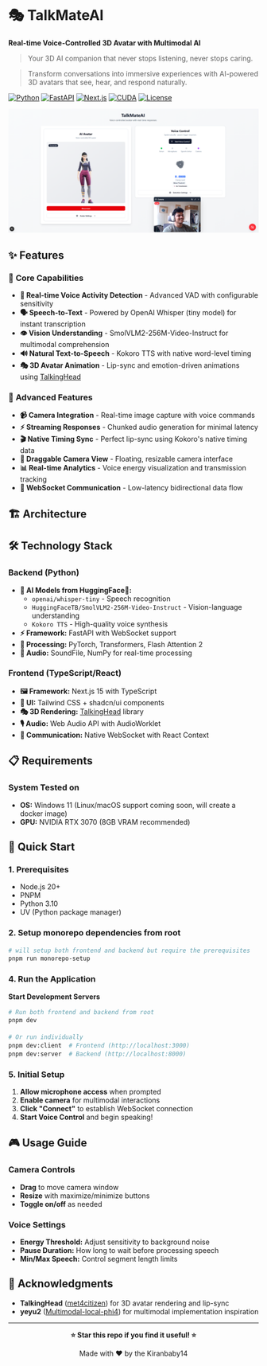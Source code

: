 # 🎭 TalkMateAI

**Real-time Voice-Controlled 3D Avatar with Multimodal AI**

> Your 3D AI companion that never stops listening, never stops caring. 

> Transform conversations into immersive experiences with AI-powered 3D avatars that see, hear, and respond naturally.

[![Python](https://img.shields.io/badge/Python-3.10-blue.svg)](https://python.org)
[![FastAPI](https://img.shields.io/badge/FastAPI-0.115+-green.svg)](https://fastapi.tiangolo.com)
[![Next.js](https://img.shields.io/badge/Next.js-15+-black.svg)](https://nextjs.org)
[![CUDA](https://img.shields.io/badge/CUDA-12.4-76B900.svg)](https://developer.nvidia.com/cuda-toolkit)
[![License](https://img.shields.io/badge/License-MIT-yellow.svg)](LICENSE)


![TalkMateAI Interface](https://github.com/kiranbaby14/TalkMateAI/blob/master/images/Screenshot.png)

## ✨ Features

### 🎯 **Core Capabilities**
- **🎤 Real-time Voice Activity Detection** - Advanced VAD with configurable sensitivity
- **🗣️ Speech-to-Text** - Powered by OpenAI Whisper (tiny model) for instant transcription
- **👁️ Vision Understanding** - SmolVLM2-256M-Video-Instruct for multimodal comprehension
- **🔊 Natural Text-to-Speech** - Kokoro TTS with native word-level timing
- **🎭 3D Avatar Animation** - Lip-sync and emotion-driven animations using [TalkingHead](https://github.com/met4citizen/TalkingHead)

### 🚀 **Advanced Features**
- **📹 Camera Integration** - Real-time image capture with voice commands
- **⚡ Streaming Responses** - Chunked audio generation for minimal latency
- **🎬 Native Timing Sync** - Perfect lip-sync using Kokoro's native timing data
- **🎨 Draggable Camera View** - Floating, resizable camera interface
- **📊 Real-time Analytics** - Voice energy visualization and transmission tracking
- **🔄 WebSocket Communication** - Low-latency bidirectional data flow

## 🏗️ Architecture


## 🛠️ Technology Stack

### Backend (Python)
- **🧠 AI Models from HuggingFace🤗:**
  - `openai/whisper-tiny` - Speech recognition
  - `HuggingFaceTB/SmolVLM2-256M-Video-Instruct` - Vision-language understanding
  - `Kokoro TTS` - High-quality voice synthesis
- **⚡ Framework:** FastAPI with WebSocket support
- **🔧 Processing:** PyTorch, Transformers, Flash Attention 2
- **🎵 Audio:** SoundFile, NumPy for real-time processing

### Frontend (TypeScript/React)
- **🖼️ Framework:** Next.js 15 with TypeScript
- **🎨 UI:** Tailwind CSS + shadcn/ui components
- **🎭 3D Rendering:** [TalkingHead](https://github.com/met4citizen/TalkingHead) library
- **🎙️ Audio:** Web Audio API with AudioWorklet
- **📡 Communication:** Native WebSocket with React Context

## 📋 Requirements

### System Tested on
- **OS:** Windows 11 (Linux/macOS support coming soon, will create a docker image)
- **GPU:** NVIDIA RTX 3070 (8GB VRAM recommended)

## 🚀 Quick Start

### 1. Prerequisites
- Node.js 20+
- PNPM
- Python 3.10
- UV (Python package manager)


### 2. **Setup monorepo dependencies from root**
```bash
# will setup both frontend and backend but require the prerequisites
pnpm run monorepo-setup
```

### 4. Run the Application

 **Start Development Servers**
```bash
# Run both frontend and backend from root
pnpm dev

# Or run individually
pnpm dev:client  # Frontend (http://localhost:3000)
pnpm dev:server  # Backend (http://localhost:8000)
```

### 5. Initial Setup
1. **Allow microphone access** when prompted
2. **Enable camera** for multimodal interactions
3. **Click "Connect"** to establish WebSocket connection
4. **Start Voice Control** and begin speaking!

## 🎮 Usage Guide

### Camera Controls
- **Drag** to move camera window
- **Resize** with maximize/minimize buttons
- **Toggle on/off** as needed

### Voice Settings
- **Energy Threshold:** Adjust sensitivity to background noise
- **Pause Duration:** How long to wait before processing speech
- **Min/Max Speech:** Control segment length limits


## 🙏 Acknowledgments

- **TalkingHead** ([met4citizen](https://github.com/met4citizen/TalkingHead)) for 3D avatar rendering and lip-sync
- **yeyu2** ([Multimodal-local-phi4](https://github.com/yeyu2/Youtube_demos/tree/main/Multimodal-local-phi4)) for multimodal implementation inspiration



---

<div align="center">

**⭐ Star this repo if you find it useful! ⭐**

Made with ❤️ by the Kiranbaby14

</div>
